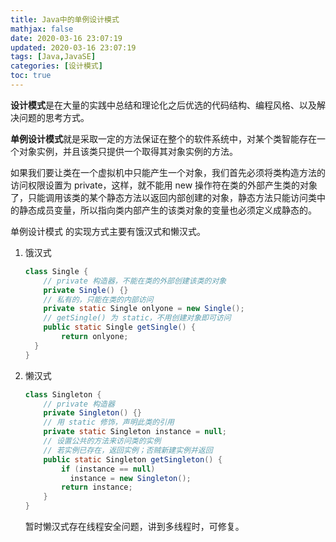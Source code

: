 ```yaml
---
title: Java中的单例设计模式
mathjax: false
date: 2020-03-16 23:07:19
updated: 2020-03-16 23:07:19
tags: [Java,JavaSE]
categories: [设计模式]
toc: true
---
```


**设计模式**是在大量的实践中总结和理论化之后优选的代码结构、编程风格、以及解决问题的思考方式。

**单例设计模式**就是采取一定的方法保证在整个的软件系统中，对某个类智能存在一个对象实例，并且该类只提供一个取得其对象实例的方法。

如果我们要让类在一个虚拟机中只能产生一个对象，我们首先必须将类构造方法的访问权限设置为 private，这样，就不能用 new 操作符在类的外部产生类的对象了，只能调用该类的某个静态方法以返回内部创建的对象，静态方法只能访问类中的静态成员变量，所以指向类内部产生的该类对象的变量也必须定义成静态的。

单例设计模式 的实现方式主要有饿汉式和懒汉式。

<!--more-->

1. 饿汉式

    ```java
    class Single {
        // private 构造器，不能在类的外部创建该类的对象
        private Single() {}
        // 私有的，只能在类的内部访问
        private static Single onlyone = new Single();
        // getSingle() 为 static，不用创建对象即可访问
        public static Single getSingle() {
            return onlyone;
      }
    }
    ```

2. 懒汉式

    ```java
    class Singleton {
        // private 构造器
        private Singleton() {}
        // 用 static 修饰，声明此类的引用
        private static Singleton instance = null;
        // 设置公共的方法来访问类的实例
        // 若实例已存在，返回实例；否贼新建实例并返回
        public static Singleton getSingleton() {
            if (instance == null)
              instance = new Singleton();
            return instance;
        }
    }
    ```

    暂时懒汉式存在线程安全问题，讲到多线程时，可修复。